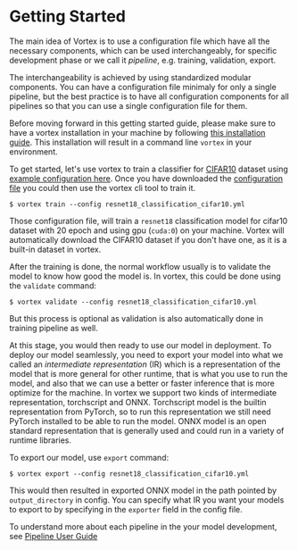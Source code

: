 # Getting Started

The main idea of Vortex is to use a configuration file which have all the necessary components, 
which can be used interchangeably, for specific development phase or we call it *pipeline*, e.g. 
training, validation, export. 

The interchangeability is achieved by using standardized modular components. 
You can have a configuration file minimaly for only a single pipeline, but the best practice is 
to have all configuration components for all pipelines so that you can use a single configuration 
file for them.

Before moving forward in this getting started guide, please make sure to have a vortex installation
in your machine by following [this installation guide](index.md#installation).
This installation will result in a command line `vortex` in your environment.

To get started, let's use vortex to train a classifier for [CIFAR10][1] dataset using 
[example configuration here][2]. Once you have downloaded the [configuration file][2] you could then
use the vortex cli tool to train it.

```
$ vortex train --config resnet18_classification_cifar10.yml
```

Those configuration file, will train a `resnet18` classification model for cifar10 dataset with
20 epoch and using gpu (`cuda:0`) on your machine. Vortex will automatically download the CIFAR10
dataset if you don't have one, as it is a built-in dataset in vortex.

After the training is done, the normal workflow usually is to validate the model to know how good 
the model is. In vortex, this could be done using the `validate` command:

```
$ vortex validate --config resnet18_classification_cifar10.yml
```

But this process is optional as validation is also automatically done in training pipeline as well.

At this stage, you would then ready to use our model in deployment. 
To deploy our model seamlessly, you need to export your model into what we called an 
*intermediate representation* (IR) which is a representation of the model that is more general for other
runtime, that is what you use to run the model, and also that we can use a better or faster inference
that is more optimize for the machine. 
In vortex we support two kinds of intermediate representation, torchscript and ONNX. 
Torchscript model is the builtin representation from PyTorch, so to run this representation we still 
need PyTorch installed to be able to run the model.
ONNX model is an open standard representation that is generally used and could run in a variety of
runtime libraries.

To export our model, use `export` command:

```
$ vortex export --config resnet18_classification_cifar10.yml
```

This would then resulted in exported ONNX model in the path pointed by `output_directory` in config.
You can specify what IR you want your models to export to by specifying in the `exporter` field in
the config file.

To understand more about each pipeline in the your model development, see [Pipeline User Guide][3]


[1]: https://www.cs.toronto.edu/~kriz/cifar.html
[2]: https://github.com/nodefluxio/vortex/blob/master/experiments/configs/resnet18_classification_cifar10.yml
[3]: user-guides/pipelines.md
